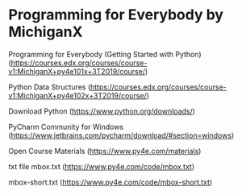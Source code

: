 # Programming for Everybody by MichiganX

Programming for Everybody (Getting Started with Python)
(https://courses.edx.org/courses/course-v1:MichiganX+py4e101x+3T2019/course/)

Python Data Structures
(https://courses.edx.org/courses/course-v1:MichiganX+py4e102x+3T2019/course/)

Download Python
(https://www.python.org/downloads/)

PyCharm Community for Windows
(https://www.jetbrains.com/pycharm/download/#section=windows)

Open Course Materials
(https://www.py4e.com/materials)

txt file
mbox.txt (https://www.py4e.com/code/mbox.txt)

mbox-short.txt (https://www.py4e.com/code/mbox-short.txt)
